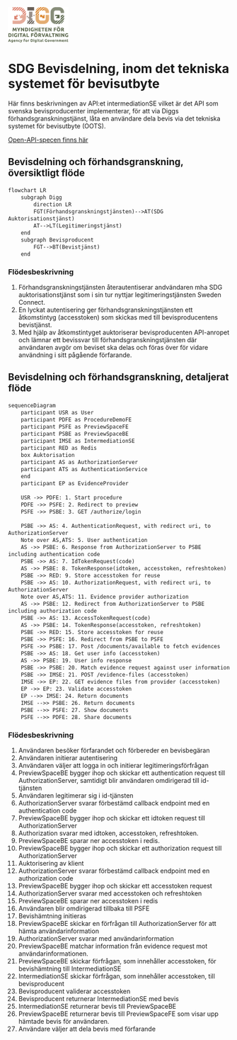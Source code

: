 ![Logo](/images/digg.png)

# SDG Bevisdelning, inom det tekniska systemet för bevisutbyte
Här finns beskrivningen av API:et intermediationSE vilket är det API som svenska bevisproducenter implementerar, för att via Diggs förhandsgranskningstjänst, låta en användare dela bevis via det tekniska systemet för bevisutbyte (OOTS).

[Open-API-specen finns här](https://diggsweden.github.io/sdg-intermediation-se/)

## Bevisdelning och förhandsgranskning, översiktligt flöde
```mermaid
flowchart LR
    subgraph Digg
        direction LR
        FGT(Förhandsgranskningstjänsten)-->AT(SDG Auktorisationstjänst)
        AT-->LT(Legitimeringstjänst)
    end
    subgraph Bevisproducent 
        FGT-->BT(Bevistjänst)
    end
```

### Flödesbeskrivning
1. Förhandsgranskningstjänsten återautentiserar andvändaren mha SDG auktorisationstjänst som i sin tur nyttjar legitimeringstjänsten Sweden Connect.
2. En lyckat autentisering ger förhandsgranskningstjänsten ett åtkomstintyg (accesstoken) som skickas med till bevisproducentens bevistjänst. 
3. Med hjälp av åtkomstintyget auktoriserar bevisproducenten API-anropet och lämnar ett bevissvar till förhandsgranskningstjänsten där användaren avgör om beviset ska delas och föras över för vidare användning i sitt pågående förfarande. 

## Bevisdelning och förhandsgranskning, detaljerat flöde
```mermaid
sequenceDiagram
    participant USR as User
    participant PDFE as ProcedureDemoFE
    participant PSFE as PreviewSpaceFE
    participant PSBE as PreviewSpaceBE
    participant IMSE as IntermediationSE
    participant RED as Redis
    box Auktorisation
    participant AS as AuthorizationServer
    participant ATS as AuthenticationService
    end
    participant EP as EvidenceProvider

    USR ->> PDFE: 1. Start procedure
    PDFE ->> PSFE: 2. Redirect to preview
    PSFE ->> PSBE: 3. GET /authorize/login

    PSBE ->> AS: 4. AuthenticationRequest, with redirect uri, to AuthorizationServer
    Note over AS,ATS: 5. User authentication
    AS ->> PSBE: 6. Response from AuthorizationServer to PSBE including authentication code
    PSBE ->> AS: 7. IdTokenRequest(code)
    AS ->> PSBE: 8. TokenResponse(idtoken, accesstoken, refreshtoken)
    PSBE ->> RED: 9. Store accesstoken for reuse
    PSBE ->> AS: 10. AuthorizationRequest, with redirect uri, to AuthorizationServer
    Note over AS,ATS: 11. Evidence provider authorization
    AS ->> PSBE: 12. Redirect from AuthorizationServer to PSBE including authorization code
    PSBE ->> AS: 13. AccessTokenRequest(code)
    AS ->> PSBE: 14. TokenResponse(accesstoken, refreshtoken)
    PSBE ->> RED: 15. Store accesstoken for reuse
    PSBE ->> PSFE: 16. Redirect from PSBE to PSFE
    PSFE ->> PSBE: 17. Post /documents/available to fetch evidences
    PSBE ->> AS: 18. Get user info (accesstoken)
    AS ->> PSBE: 19. User info response
    PSBE ->> PSBE: 20. Match evidence request against user information
    PSBE ->> IMSE: 21. POST /evidence-files (accesstoken)
    IMSE ->> EP: 22. GET evidence files from provider (accesstoken)
    EP ->> EP: 23. Validate accesstoken
    EP -->> IMSE: 24. Return documents
    IMSE -->> PSBE: 26. Return documents
    PSBE -->> PSFE: 27. Show documents
    PSFE -->> PDFE: 28. Share documents
```

### Flödesbeskrivning
1. Användaren besöker förfarandet och förbereder en bevisbegäran
2. Användaren initierar autentisering
3. Användaren väljer att logga in och initierar legitimeringsförfrågan
4. PreviewSpaceBE bygger ihop och skickar ett authentication request till AuthorizationServer, samtidigt blir användaren omdirigerad till id-tjänsten
5. Användaren legitimerar sig i id-tjänsten
6. AuthorizationServer svarar förbestämd callback endpoint med en authentication code
7. PreviewSpaceBE bygger ihop och skickar ett idtoken request till AuthorizationServer
8. Authorization svarar med idtoken, accesstoken, refreshtoken.
9. PreviewSpaceBE sparar ner accesstoken i redis.
10. PreviewSpaceBE bygger ihop och skickar ett authorization request till AuthorizationServer
11. Auktorisering av klient
12. AuthorizationServer svarar förbestämd callback endpoint med en authorization code
13. PreviewSpaceBE bygger ihop och skickar ett accesstoken request
14. AuthorizationServer svarar med accesstoken och refreshtoken
15. PreviewSpaceBE sparar ner accesstoken i redis
16. Användaren blir omdirigerad tillbaka till PSFE
17. Bevishämtning initieras
18. PreviewSpaceBE skickar en förfrågan till AuthorizationServer för att hämta användarinformation
19. AuthorizationServer svarar med användarinformation
20. PreviewSpaceBE matchar information från evidence request mot användarinformationen.
21. PreviewSpaceBE skickar förfrågan, som innehåller accesstoken, för bevishämtning till IntermediationSE
22. IntermediationSE skickar förfrågan, som innehåller accesstoken, till bevisproducent
23. Bevisproducent validerar accesstoken
24. Bevisproducent returnerar IntermediationSE med bevis
25. IntermediationSE returnerar bevis till PreviewSpaceBE
26. PreviewSpaceBE returnerar bevis till PreviewSpaceFE som visar upp hämtade bevis för användaren.
27. Användare väljer att dela bevis med förfarande

